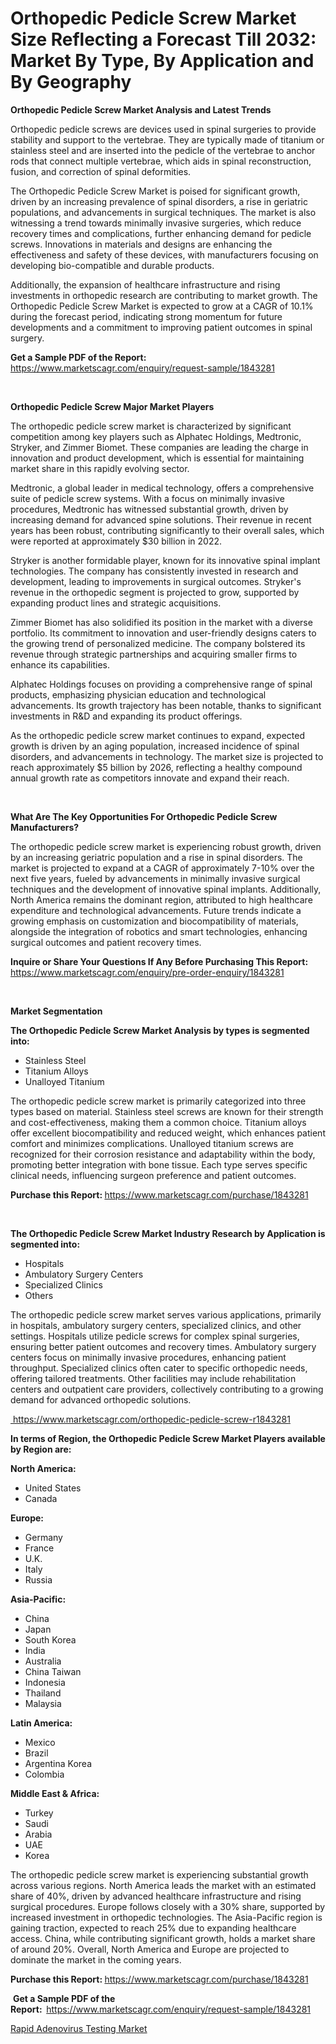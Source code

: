 <p><h1>Orthopedic Pedicle Screw Market Size Reflecting a Forecast Till 2032: Market By Type, By Application and By Geography</h1></p><p><strong>Orthopedic Pedicle Screw Market Analysis and Latest Trends</strong></p>
<p><p>Orthopedic pedicle screws are devices used in spinal surgeries to provide stability and support to the vertebrae. They are typically made of titanium or stainless steel and are inserted into the pedicle of the vertebrae to anchor rods that connect multiple vertebrae, which aids in spinal reconstruction, fusion, and correction of spinal deformities.</p><p>The Orthopedic Pedicle Screw Market is poised for significant growth, driven by an increasing prevalence of spinal disorders, a rise in geriatric populations, and advancements in surgical techniques. The market is also witnessing a trend towards minimally invasive surgeries, which reduce recovery times and complications, further enhancing demand for pedicle screws. Innovations in materials and designs are enhancing the effectiveness and safety of these devices, with manufacturers focusing on developing bio-compatible and durable products.</p><p>Additionally, the expansion of healthcare infrastructure and rising investments in orthopedic research are contributing to market growth. The Orthopedic Pedicle Screw Market is expected to grow at a CAGR of 10.1% during the forecast period, indicating strong momentum for future developments and a commitment to improving patient outcomes in spinal surgery.</p></p>
<p><strong>Get a Sample PDF of the Report:&nbsp;</strong> <a href="https://www.marketscagr.com/enquiry/request-sample/1843281?utm_campaign=3225&utm_medium=2&utm_source=Github&utm_content=ia&utm_term=05032025&utm_id=orthopedic-pedicle-screw">https://www.marketscagr.com/enquiry/request-sample/1843281</a></p>
<p>&nbsp;</p>
<p><strong>Orthopedic Pedicle Screw Major Market Players</strong></p>
<p><p>The orthopedic pedicle screw market is characterized by significant competition among key players such as Alphatec Holdings, Medtronic, Stryker, and Zimmer Biomet. These companies are leading the charge in innovation and product development, which is essential for maintaining market share in this rapidly evolving sector.</p><p>Medtronic, a global leader in medical technology, offers a comprehensive suite of pedicle screw systems. With a focus on minimally invasive procedures, Medtronic has witnessed substantial growth, driven by increasing demand for advanced spine solutions. Their revenue in recent years has been robust, contributing significantly to their overall sales, which were reported at approximately $30 billion in 2022.</p><p>Stryker is another formidable player, known for its innovative spinal implant technologies. The company has consistently invested in research and development, leading to improvements in surgical outcomes. Stryker's revenue in the orthopedic segment is projected to grow, supported by expanding product lines and strategic acquisitions.</p><p>Zimmer Biomet has also solidified its position in the market with a diverse portfolio. Its commitment to innovation and user-friendly designs caters to the growing trend of personalized medicine. The company bolstered its revenue through strategic partnerships and acquiring smaller firms to enhance its capabilities.</p><p>Alphatec Holdings focuses on providing a comprehensive range of spinal products, emphasizing physician education and technological advancements. Its growth trajectory has been notable, thanks to significant investments in R&D and expanding its product offerings.</p><p>As the orthopedic pedicle screw market continues to expand, expected growth is driven by an aging population, increased incidence of spinal disorders, and advancements in technology. The market size is projected to reach approximately $5 billion by 2026, reflecting a healthy compound annual growth rate as competitors innovate and expand their reach.</p></p>
<p>&nbsp;</p>
<p><strong>What Are The Key Opportunities For Orthopedic Pedicle Screw Manufacturers?</strong></p>
<p><p>The orthopedic pedicle screw market is experiencing robust growth, driven by an increasing geriatric population and a rise in spinal disorders. The market is projected to expand at a CAGR of approximately 7-10% over the next five years, fueled by advancements in minimally invasive surgical techniques and the development of innovative spinal implants. Additionally, North America remains the dominant region, attributed to high healthcare expenditure and technological advancements. Future trends indicate a growing emphasis on customization and biocompatibility of materials, alongside the integration of robotics and smart technologies, enhancing surgical outcomes and patient recovery times.</p></p>
<p><strong>Inquire or Share Your Questions If Any Before Purchasing This Report:</strong> <a href="https://www.marketscagr.com/enquiry/pre-order-enquiry/1843281?utm_campaign=3225&utm_medium=2&utm_source=Github&utm_content=ia&utm_term=05032025&utm_id=orthopedic-pedicle-screw">https://www.marketscagr.com/enquiry/pre-order-enquiry/1843281</a></p>
<p>&nbsp;</p>
<p><strong>Market Segmentation</strong></p>
<p><strong>The Orthopedic Pedicle Screw Market Analysis by types is segmented into:</strong></p>
<p><ul><li>Stainless Steel</li><li>Titanium Alloys</li><li>Unalloyed Titanium</li></ul></p>
<p><p>The orthopedic pedicle screw market is primarily categorized into three types based on material. Stainless steel screws are known for their strength and cost-effectiveness, making them a common choice. Titanium alloys offer excellent biocompatibility and reduced weight, which enhances patient comfort and minimizes complications. Unalloyed titanium screws are recognized for their corrosion resistance and adaptability within the body, promoting better integration with bone tissue. Each type serves specific clinical needs, influencing surgeon preference and patient outcomes.</p></p>
<p><strong>Purchase this Report:&nbsp;</strong><a href="https://www.marketscagr.com/purchase/1843281?utm_campaign=3225&utm_medium=2&utm_source=Github&utm_content=ia&utm_term=05032025&utm_id=orthopedic-pedicle-screw">https://www.marketscagr.com/purchase/1843281</a></p>
<p>&nbsp;</p>
<p><strong>The Orthopedic Pedicle Screw Market Industry Research by Application is segmented into:</strong></p>
<p><ul><li>Hospitals</li><li>Ambulatory Surgery Centers</li><li>Specialized Clinics</li><li>Others</li></ul></p>
<p><p>The orthopedic pedicle screw market serves various applications, primarily in hospitals, ambulatory surgery centers, specialized clinics, and other settings. Hospitals utilize pedicle screws for complex spinal surgeries, ensuring better patient outcomes and recovery times. Ambulatory surgery centers focus on minimally invasive procedures, enhancing patient throughput. Specialized clinics often cater to specific orthopedic needs, offering tailored treatments. Other facilities may include rehabilitation centers and outpatient care providers, collectively contributing to a growing demand for advanced orthopedic solutions.</p></p>
<p><a href="https://www.marketscagr.com/orthopedic-pedicle-screw-r1843281?utm_campaign=3225&utm_medium=2&utm_source=Github&utm_content=ia&utm_term=05032025&utm_id=orthopedic-pedicle-screw">&nbsp;https://www.marketscagr.com/orthopedic-pedicle-screw-r1843281</a></p>
<p><strong>In terms of Region, the Orthopedic Pedicle Screw Market Players available by Region are:</strong></p>
<p>
    <p> <strong> North America: </strong>
        <ul>
            <li>United States</li>
            <li>Canada</li>
        </ul>
        </p> 
    <p> <strong> Europe: </strong>
        <ul>
            <li>Germany</li>
            <li>France</li>
            <li>U.K.</li>
            <li>Italy</li>
            <li>Russia</li>
        </ul>
        </p> 
    <p> <strong> Asia-Pacific: </strong>
        <ul>
            <li>China</li>
            <li>Japan</li>
            <li>South Korea</li>
            <li>India</li>
            <li>Australia</li>
            <li>China Taiwan</li>
            <li>Indonesia</li>
            <li>Thailand</li>
            <li>Malaysia</li>
        </ul>
        </p> 
    <p> <strong> Latin America: </strong>
        <ul>
            <li>Mexico</li>
            <li>Brazil</li>
            <li>Argentina Korea</li>
            <li>Colombia</li>
        </ul>
        </p> 
    <p> <strong> Middle East & Africa: </strong>
        <ul>
            <li>Turkey</li>
            <li>Saudi</li>
            <li>Arabia</li>
            <li>UAE</li>
            <li>Korea</li>
        </ul>
    </p>
    </p>
<p><p>The orthopedic pedicle screw market is experiencing substantial growth across various regions. North America leads the market with an estimated share of 40%, driven by advanced healthcare infrastructure and rising surgical procedures. Europe follows closely with a 30% share, supported by increased investment in orthopedic technologies. The Asia-Pacific region is gaining traction, expected to reach 25% due to expanding healthcare access. China, while contributing significant growth, holds a market share of around 20%. Overall, North America and Europe are projected to dominate the market in the coming years.</p></p>
<p><strong>Purchase this Report: </strong><a href="https://www.marketscagr.com/purchase/1843281?utm_campaign=3225&utm_medium=2&utm_source=Github&utm_content=ia&utm_term=05032025&utm_id=orthopedic-pedicle-screw">https://www.marketscagr.com/purchase/1843281</a></p>
<p>&nbsp;<strong>Get a Sample PDF of the Report:&nbsp;&nbsp;</strong><a href="https://www.marketscagr.com/enquiry/request-sample/1843281?utm_campaign=3225&utm_medium=2&utm_source=Github&utm_content=ia&utm_term=05032025&utm_id=orthopedic-pedicle-screw">https://www.marketscagr.com/enquiry/request-sample/1843281</a></p>
<p><strong></strong></p>
<p><p><a href="https://github.com/doljanzwald/Market-Research-Report-List-1/blob/main/rapid-adenovirus-testing-market.md?utm_campaign=3225&utm_medium=2&utm_source=Github&utm_content=ia&utm_term=05032025&utm_id=orthopedic-pedicle-screw">Rapid Adenovirus Testing Market</a></p></p>